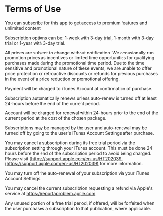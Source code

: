 # Terms of Use
You can subscribe for this app to get access to premium features and unlimited content.

Subscription options can be: 1-week with 3-day trial, 1-month with 3-day trial or 1-year with 3-day trial.

All prices are subject to change without notification. We occasionally run promotion prices as incentives or limited time opportunities for qualifying purchases made during the promotional time period. Due to the time sensitive and promotional nature of these events, we are unable to offer price protection or retroactive discounts or refunds for previous purchases in the event of a price reduction or promotional offering.

Payment will be charged to iTunes Account at confirmation of purchase.

Subscription automatically renews unless auto-renew is turned off at least 24-hours before the end of the current period.

Account will be charged for renewal within 24-hours prior to the end of the current period at the cost of the chosen package.


Subscriptions may be managed by the user and auto-renewal may be turned off by going to the user's iTunes Account Settings after purchase.


You may cancel a subscription during its free trial period via the subscription setting through your iTunes account.
This must be done 24 hours before the end of the subscription period to avoid being charged.
Please visit [https://support.apple.com/en-us/HT202039](https://support.apple.com/en-us/HT202039) for more information.


You may turn off the auto-renewal of your subscription via your iTunes Account Settings.


You may cancel the current subscribtion requesting a refund via Apple's service at
<a href="https://reportaproblem.apple.com">https://reportaproblem.apple.com</a>

Any unused portion of a free trial period, if offered, will be forfeited when the user purchases a subscription to that publication, where applicable.
	

